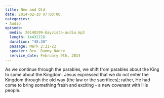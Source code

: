```yaml
---
title: New and Old
date: 2014-02-10 07:00:00
categories:
- Audio
episode:
  media: 20140209-bayvista-audio.mp3
  length: 14432728
  duration: "48:30"
  passage: Mark 2:21-22
  speaker: Bro. Danny Nance
  service_date: February 9th, 2014
---
```

As we continue through the parables, we shift from parables about the King to some about the Kingdom. Jesus expressed that we do not enter the Kingdom through the old way (the law or the sacrifices); rather, He had come to bring something fresh and exciting - a new covenant with His people.